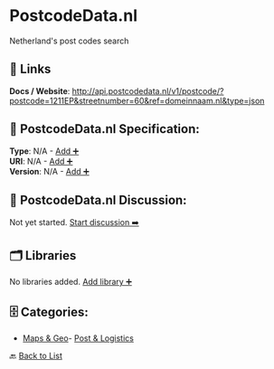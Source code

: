 # PostcodeData.nl

Netherland's post codes search

##  🔗 Links
**Docs / Website**: http://api.postcodedata.nl/v1/postcode/?postcode=1211EP&streetnumber=60&ref=domeinnaam.nl&type=json

## 🧬 PostcodeData.nl Specification:
**Type**: N/A - [Add ➕](https://github.com/apis-list/apis-list/edit/main/apis.yaml#L15381)  
**URI**: N/A - [Add ➕](https://github.com/apis-list/apis-list/edit/main/apis.yaml#L15381)  
**Version**: N/A - [Add ➕](https://github.com/apis-list/apis-list/edit/main/apis.yaml#L15381)

## 💬 PostcodeData.nl Discussion:
Not yet started. [Start discussion ➡️](https://github.com/apis-list/apis-list/discussions/new)

## 🗂️ Libraries

No libraries added. [Add library ➕](https://github.com/apis-list/apis-list/edit/main/apis.yaml#L15381)    


## 🗄️ Categories:
- [Maps & Geo](https://github.com/apis-list/apis-list#maps--geo-)- [Post & Logistics](https://github.com/apis-list/apis-list#post--logistics-)

🔙  [Back to List](https://github.com/apis-list/apis-list)
